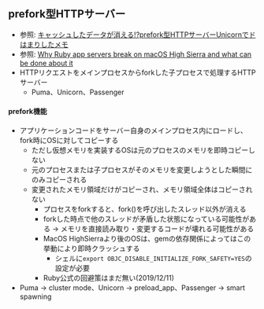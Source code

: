 ## prefork型HTTPサーバー
- 参照: [キャッシュしたデータが消える!?prefork型HTTPサーバーUnicornでドはまりしたメモ](http://unageanu.hatenablog.com/entry/20150214/1423893247)
- 参照: [Why Ruby app servers break on macOS High Sierra and what can be done about it](https://blog.phusion.nl/2017/10/13/why-ruby-app-servers-break-on-macos-high-sierra-and-what-can-be-done-about-it/)
- HTTPリクエストをメインプロセスからforkした子プロセスで処理するHTTPサーバー
  - Puma、Unicorn、Passenger

#### prefork機能
- アプリケーションコードをサーバー自身のメインプロセス内にロードし、fork時にOSに対してコピーする
  - ただし仮想メモリを実装するOSは元のプロセスのメモリを即時コピーしない
  - 元のプロセスまたは子プロセスがそのメモリを変更しようとした瞬間にのみコピーされる
  - 変更されたメモリ領域だけがコピーされ、メモリ領域全体はコピーされない
    - プロセスをforkすると、fork()を呼び出したスレッド以外が消える
    - forkした時点で他のスレッドが矛盾した状態になっている可能性がある -> メモリを直接読み取り・変更するコードが壊れる可能性がある
    - MacOS HighSierraより後のOSは、gemの依存関係によってはこの挙動により即時クラッシュする
      - シェルに`export OBJC_DISABLE_INITIALIZE_FORK_SAFETY=YES`の設定が必要
    - Ruby公式の回避策はまだ無い(2019/12/11)
- Puma -> cluster mode、Unicorn -> preload_app、Passenger -> smart spawning
